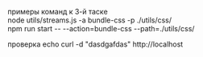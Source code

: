 примеры команд к 3-й таске  
node utils/streams.js  -a bundle-css -p ./utils/css/  
npm run start --  --action=bundle-css --path=./utils/css/  

проверка echo 
curl -d "dasdgafdas" http://localhost
